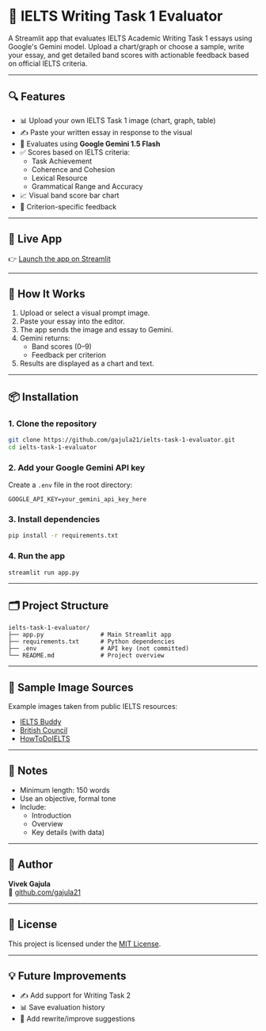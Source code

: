 # 📝 IELTS Writing Task 1 Evaluator

A Streamlit app that evaluates IELTS Academic Writing Task 1 essays using Google's Gemini model. Upload a chart/graph or choose a sample, write your essay, and get detailed band scores with actionable feedback based on official IELTS criteria.

---

## 🔍 Features

- 📊 Upload your own IELTS Task 1 image (chart, graph, table)
- ✍️ Paste your written essay in response to the visual
- 🤖 Evaluates using **Google Gemini 1.5 Flash**
- ✅ Scores based on IELTS criteria:
  - Task Achievement
  - Coherence and Cohesion
  - Lexical Resource
  - Grammatical Range and Accuracy
- 📈 Visual band score bar chart
- 💬 Criterion-specific feedback

---

## 🚀 Live App

👉 [Launch the app on Streamlit](https://ielts-task-1-evaluator.streamlit.app/)

---

## 🧠 How It Works

1. Upload or select a visual prompt image.
2. Paste your essay into the editor.
3. The app sends the image and essay to Gemini.
4. Gemini returns:
   - Band scores (0–9)
   - Feedback per criterion
5. Results are displayed as a chart and text.

---

## 📦 Installation

### 1. Clone the repository

```bash
git clone https://github.com/gajula21/ielts-task-1-evaluator.git
cd ielts-task-1-evaluator
```

### 2. Add your Google Gemini API key

Create a `.env` file in the root directory:

```env
GOOGLE_API_KEY=your_gemini_api_key_here
```

### 3. Install dependencies

```bash
pip install -r requirements.txt
```

### 4. Run the app

```bash
streamlit run app.py
```

---

## 🗂️ Project Structure

```
ielts-task-1-evaluator/
├── app.py                # Main Streamlit app
├── requirements.txt      # Python dependencies
├── .env                  # API key (not committed)
└── README.md             # Project overview
```

---

## 📄 Sample Image Sources

Example images taken from public IELTS resources:

- [IELTS Buddy](https://www.ieltsbuddy.com/)
- [British Council](https://takeielts.britishcouncil.org/)
- [HowToDoIELTS](https://howtodoielts.com/)

---

## 📌 Notes

- Minimum length: 150 words
- Use an objective, formal tone
- Include:
  - Introduction
  - Overview
  - Key details (with data)

---

## 👤 Author

**Vivek Gajula**  
🔗 [github.com/gajula21](https://github.com/gajula21)

---

## 📜 License

This project is licensed under the [MIT License](LICENSE).

---

## 💡 Future Improvements

- ✍️ Add support for Writing Task 2
- 📊 Save evaluation history
- 🧠 Add rewrite/improve suggestions

